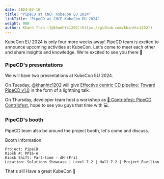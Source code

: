 ```yaml
---
date: 2024-03-16
title: "PipeCD at CNCF KubeCon EU 2024"
linkTitle: "PipeCD at CNCF KubeCon EU 2024"
weight: 988
author: Khanh Tran ([@khanhtc1202](https://github.com/khanhtc1202))
---
```


KubeCon EU 2024 is only four more weeks away!
PipeCD team is excited to announce upcoming activities at KubeCon. Let's come to meet each other and share insights and knowledge. We're excited to see you there 🙌

### PipeCD's presentations

We will have two presentations at KubeCon EU 2024.

On Tuesday, [@khanhtc1202](https://github.com/khanhtc1202) will give [Effective centric CD pipeline: Toward PipeCD v1.0](https://sched.co/1aQX4) in the form of a lightning talk.

On Thursday, developer team host a workshop as [🚨 Contribfest: PipeCD Contribfest](https://sched.co/1Yheb), hope to see you guys that time with 💻.

### PipeCD's booth

PipeCD team also be around the project booth, let's come and discuss.

Booth information

```
Project: PipeCD
Kiosk #: PP16-A
Kiosk Shift: Part-time - AM (Fri)
Location: Solutions Showcase | Level 7.2 | Hall 7.2 | Project Pavilion
```

That's all! Have a great KubeCon 🙌
